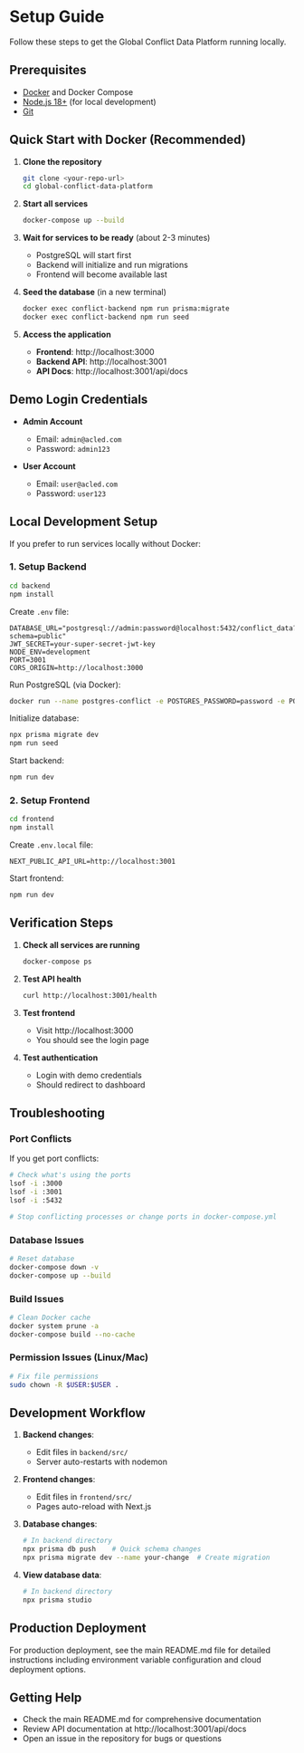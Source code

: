 # Setup Guide

Follow these steps to get the Global Conflict Data Platform running locally.

## Prerequisites

- [Docker](https://www.docker.com/get-started) and Docker Compose
- [Node.js 18+](https://nodejs.org/) (for local development)
- [Git](https://git-scm.com/)

## Quick Start with Docker (Recommended)

1. **Clone the repository**
   ```bash
   git clone <your-repo-url>
   cd global-conflict-data-platform
   ```

2. **Start all services**
   ```bash
   docker-compose up --build
   ```

3. **Wait for services to be ready** (about 2-3 minutes)
   - PostgreSQL will start first
   - Backend will initialize and run migrations
   - Frontend will become available last

4. **Seed the database** (in a new terminal)
   ```bash
   docker exec conflict-backend npm run prisma:migrate
   docker exec conflict-backend npm run seed
   ```

5. **Access the application**
   - **Frontend**: http://localhost:3000
   - **Backend API**: http://localhost:3001
   - **API Docs**: http://localhost:3001/api/docs

## Demo Login Credentials

- **Admin Account**
  - Email: `admin@acled.com`
  - Password: `admin123`

- **User Account**
  - Email: `user@acled.com`
  - Password: `user123`

## Local Development Setup

If you prefer to run services locally without Docker:

### 1. Setup Backend

```bash
cd backend
npm install
```

Create `.env` file:
```env
DATABASE_URL="postgresql://admin:password@localhost:5432/conflict_data?schema=public"
JWT_SECRET=your-super-secret-jwt-key
NODE_ENV=development
PORT=3001
CORS_ORIGIN=http://localhost:3000
```

Run PostgreSQL (via Docker):
```bash
docker run --name postgres-conflict -e POSTGRES_PASSWORD=password -e POSTGRES_USER=admin -e POSTGRES_DB=conflict_data -p 5432:5432 -d postgres:15-alpine
```

Initialize database:
```bash
npx prisma migrate dev
npm run seed
```

Start backend:
```bash
npm run dev
```

### 2. Setup Frontend

```bash
cd frontend
npm install
```

Create `.env.local` file:
```env
NEXT_PUBLIC_API_URL=http://localhost:3001
```

Start frontend:
```bash
npm run dev
```

## Verification Steps

1. **Check all services are running**
   ```bash
   docker-compose ps
   ```

2. **Test API health**
   ```bash
   curl http://localhost:3001/health
   ```

3. **Test frontend**
   - Visit http://localhost:3000
   - You should see the login page

4. **Test authentication**
   - Login with demo credentials
   - Should redirect to dashboard

## Troubleshooting

### Port Conflicts
If you get port conflicts:
```bash
# Check what's using the ports
lsof -i :3000
lsof -i :3001
lsof -i :5432

# Stop conflicting processes or change ports in docker-compose.yml
```

### Database Issues
```bash
# Reset database
docker-compose down -v
docker-compose up --build
```

### Build Issues
```bash
# Clean Docker cache
docker system prune -a
docker-compose build --no-cache
```

### Permission Issues (Linux/Mac)
```bash
# Fix file permissions
sudo chown -R $USER:$USER .
```

## Development Workflow

1. **Backend changes**:
   - Edit files in `backend/src/`
   - Server auto-restarts with nodemon

2. **Frontend changes**:
   - Edit files in `frontend/src/`
   - Pages auto-reload with Next.js

3. **Database changes**:
   ```bash
   # In backend directory
   npx prisma db push    # Quick schema changes
   npx prisma migrate dev --name your-change  # Create migration
   ```

4. **View database data**:
   ```bash
   # In backend directory
   npx prisma studio
   ```

## Production Deployment

For production deployment, see the main README.md file for detailed instructions including environment variable configuration and cloud deployment options.

## Getting Help

- Check the main README.md for comprehensive documentation
- Review API documentation at http://localhost:3001/api/docs
- Open an issue in the repository for bugs or questions